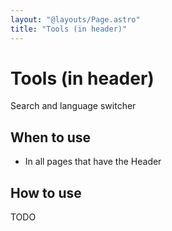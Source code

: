 ```yaml
---
layout: "@layouts/Page.astro"
title: "Tools (in header)"
---
```


# Tools (in header)

<p class="lead">Search and language switcher</p>

## When to use

- In all pages that have the Header

## How to use

TODO
